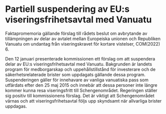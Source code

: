 # Partiell suspendering av EU:s viseringsfrihetsavtal med Vanuatu

Faktapromemoria gällande förslag till rådets beslut om avbrytande av tillämp­ningen av delar av avtalet mellan Europeiska unionen och Republiken Vanuatu om undantag från viserings­kravet för kortare vistelser, COM(2022) 6.

Den 12 januari presen­terade kom­missio­nen ett förslag om att suspen­dera delar av EU:s viserings­frihets­avtal med Vanuatu. Bak­grunden är landets program för med­borgar­skap och uppe­hålls­till­stånd för investe­rare och de säker­hets­relate­rade brister som upp­dagats gällande dessa program. Suspen­deringen gäller för inne­havare av vanliga vanua­tiska pass som utfärdats efter den 25 maj 2015 och inne­bär att dessa personer inte längre kommer kunna resa viserings­fritt till Schengen­området. Regeringen ställer sig positiv till kom­missio­nens förslag. Det är viktigt att Schengen­området värnas och att viserings­frihets­avtal följs upp skynd­samt när allvar­liga brister upp­dagas.
